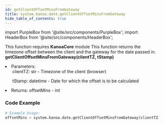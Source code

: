 ```yaml
---
id: getClientOffsetMinsFromGateway
title: system.kanoa.date.getClientOffsetMinsFromGateway
hide_table_of_contents: true
---
```


import PurpleBox from '@site/src/components/PurpleBox';
import HeaderBox from '@site/src/components/HeaderBox';

<PurpleBox>This function requires <b>KanoaCore</b> module</PurpleBox>
<HeaderBox header="Description">
    This function returns the timezone offset between the client and the gateway for the date passed in.
</HeaderBox>
<HeaderBox header="Syntax">
    <b>getClientOffsetMinsFromGateway(clientTZ, tStamp)</b>
    <li>Parameters:<br />
        <ul>clientTZ: str - Timezone of the client (browser)</ul>
        <ul>tStamp: datetime - Date for which the offset is to be calculated</ul>
    </li>
    <li>Returns: offsetMins - int</li>
</HeaderBox>

### Code Example

```python
# Example Usage:
offsetMins = system.kanoa.date.getClientOffsetMinsFromGateway(clientTZ, tStamp)
